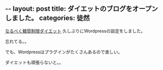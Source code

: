 --
layout: post
title: ダイエットのブログをオープンしました。
categories: 徒然
--

<a href="http://life.diet27.info/" target="_blank">なるべく糖質制限ダイエット</a>
久しぶりにWordpressの設定をしました。

忘れてる。。

でも、Wordpressはプラグインがたくさんあるので楽しい。

ダイエットも頑張らないと。。

